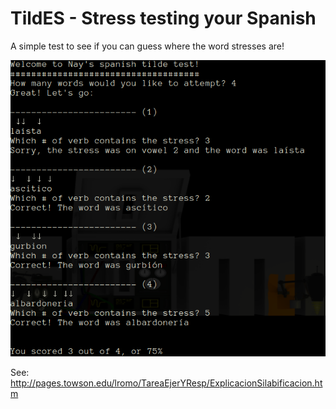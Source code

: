 # TildES - Stress testing your Spanish

A simple test to see if you can guess where the word stresses are!

![Example of it in action](example-ruby.png)

See: http://pages.towson.edu/lromo/TareaEjerYResp/ExplicacionSilabificacion.htm

